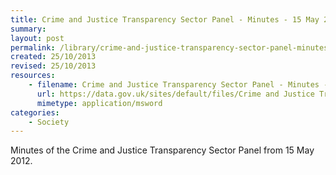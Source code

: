 ```yaml
---
title: Crime and Justice Transparency Sector Panel - Minutes - 15 May 2012 meeting
summary: 
layout: post
permalink: /library/crime-and-justice-transparency-sector-panel-minutes-15-may-2012-meeting
created: 25/10/2013
revised: 25/10/2013
resources:
    - filename: Crime and Justice Transparency Sector Panel - Minutes - 15 May 2012 meeting.DOC
      url: https://data.gov.uk/sites/default/files/Crime and Justice Transparency Sector Panel - Minutes - 15 May 2012 meeting.DOC
      mimetype: application/msword
categories:
    - Society
---
```


<p>Minutes of the Crime and Justice Transparency Sector Panel from 15 May 2012.</p>
